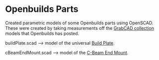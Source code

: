 # Openbuilds Parts

Created parametric models of some Openbuilds parts using OpenSCAD.  These were created by taking measurements off the [GrabCAD collection](https://grabcad.com/openbuilds-1) models that Openbuilds has posted.

buildPlate.scad --> model of the universal [Build Plate](https://openbuildspartstore.com/build-plate/).

cBeamEndMount.scad --> model of the [C-Beam End Mount](https://openbuildspartstore.com/c-beam-end-mount/).
